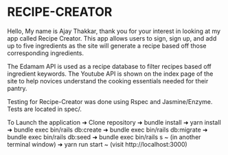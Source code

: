 # RECIPE-CREATOR
Hello, My name is Ajay Thakkar, thank you for your interest in looking at my app called Recipe Creator. This app allows users to sign, sign up, and add up to five ingredients as the site will generate a recipe based off those corresponding ingredients.

The Edamam API is used as a recipe database to filter recipes based off ingredient keywords. The Youtube API is shown on the index page of the site to help novices understand the cooking essentials needed for their pantry.

Testing for Recipe-Creator was done using Rspec and Jasmine/Enzyme. Tests are located in spec/. 

To Launch the application
➜ Clone repository
➜ bundle install
➜ yarn install
➜ bundle exec bin/rails db:create
➜ bundle exec bin/rails db:migrate
➜ bundle exec bin/rails db:seed
➜ bundle exec bin/rails s
  ~ (in another terminal window)
➜ yarn run start
  ~ (visit http://localhost:3000)
